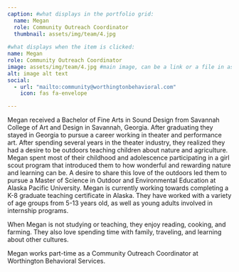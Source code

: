 ```yaml
---
caption: #what displays in the portfolio grid:
  name: Megan
  role: Community Outreach Coordinator
  thumbnail: assets/img/team/4.jpg
  
#what displays when the item is clicked:
name: Megan
role: Community Outreach Coordinator
image: assets/img/team/4.jpg #main image, can be a link or a file in assets/img/portfolio
alt: image alt text
social:
  - url: "mailto:community@worthingtonbehavioral.com"
    icon: fas fa-envelope

---
```

Megan received a Bachelor of Fine Arts in Sound Design from Savannah College of Art and Design in Savannah, Georgia. After graduating they stayed in Georgia to pursue a career working in theater and performance art. After spending several years in the theater industry, they realized they had a desire to be outdoors teaching children about nature and agriculture. Megan spent most of their childhood and adolescence participating in a girl scout program that introduced them to how wonderful and rewarding nature and learning can be. A desire to share this love of the outdoors led them to pursue a Master of Science in Outdoor and Environmental Education at Alaska Pacific University. Megan is currently working towards completing a K-8 graduate teaching certificate in Alaska. They have worked with a variety of age groups from 5-13 years old, as well as young adults involved in internship programs. 

When Megan is not studying or teaching, they enjoy reading, cooking, and farming. They also love spending time with family, traveling, and learning about other cultures.  

Megan works part-time as a Community Outreach Coordinator at Worthington Behavioral Services.
